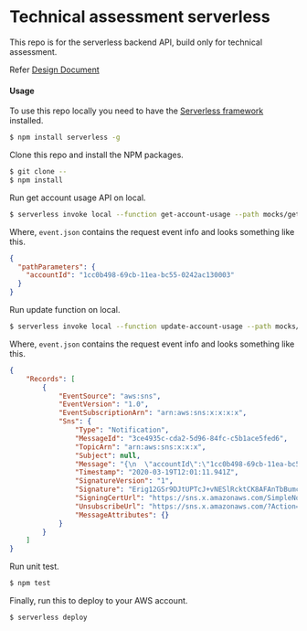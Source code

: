 # Technical assessment serverless

This repo is for the serverless backend API, build only for technical assessment.

Refer [Design Document](https://github.com/hitenkaram/technical-assessment-serverless/blob/master/ADR.md)

#### Usage

To use this repo locally you need to have the [Serverless framework](https://serverless.com) installed.

``` bash
$ npm install serverless -g
```

Clone this repo and install the NPM packages.

``` bash
$ git clone --
$ npm install
```
Run get account usage API on local.

``` bash
$ serverless invoke local --function get-account-usage --path mocks/get-account-usage-event.json
```

Where, `event.json` contains the request event info and looks something like this.

``` json
{
  "pathParameters": {
    "accountId": "1cc0b498-69cb-11ea-bc55-0242ac130003"
  }
}
```

Run update function on local.

``` bash
$ serverless invoke local --function update-account-usage --path mocks/update-account-usage-event.json
```

Where, `event.json` contains the request event info and looks something like this.

``` json
{
    "Records": [
        {
            "EventSource": "aws:sns",
            "EventVersion": "1.0",
            "EventSubscriptionArn": "arn:aws:sns:x:x:x:x",
            "Sns": {
                "Type": "Notification",
                "MessageId": "3ce4935c-cda2-5d96-84fc-c5b1ace5fed6",
                "TopicArn": "arn:aws:sns:x:x:x",
                "Subject": null,
                "Message": "{\n  \"accountId\":\"1cc0b498-69cb-11ea-bc55-0242ac130003\",\n   \"logData\":\"Some new logs for the given accountId\"\n}",
                "Timestamp": "2020-03-19T12:01:11.941Z",
                "SignatureVersion": "1",
                "Signature": "Erig12GSr9DJtUPTcJ+vNESlRcktCK8AFAnTbBumcSHkgd/PRr2v8e2DSKDEFjB7CybHpWzCxF3SVOoPjRScx/QBGb4cHCodzy8+2EqUM9MpH1GdVULDFZbBq1VmGx1oOrfjLuLANeZByoIFKiVu//cI3HclrJtPNUx4IVveP+M+2SGW6EfWww1BDbh3w1hvCEDT0XSGoE3GkUhSx/183QgS6AUhSEVgrLrQw1KQ6HREd304LVX9nXUryz3/rHA+vO8DqqYetF+8KqSNwHfz1T0GQPJHt4EuKqG6hyhr3uoyI/8Rh0/MISJljHwcVAZj7iOARAMoazq0NRyMgjqRuw==",
                "SigningCertUrl": "https://sns.x.amazonaws.com/SimpleNotificationService-x.pem",
                "UnsubscribeUrl": "https://sns.x.amazonaws.com/?Action=Unsubscribe&SubscriptionArn=arn:aws:sns:x:x:x:x",
                "MessageAttributes": {}
            }
        }
    ]
}

```
Run unit test.

``` bash
$ npm test
```

Finally, run this to deploy to your AWS account.

``` bash
$ serverless deploy
```
